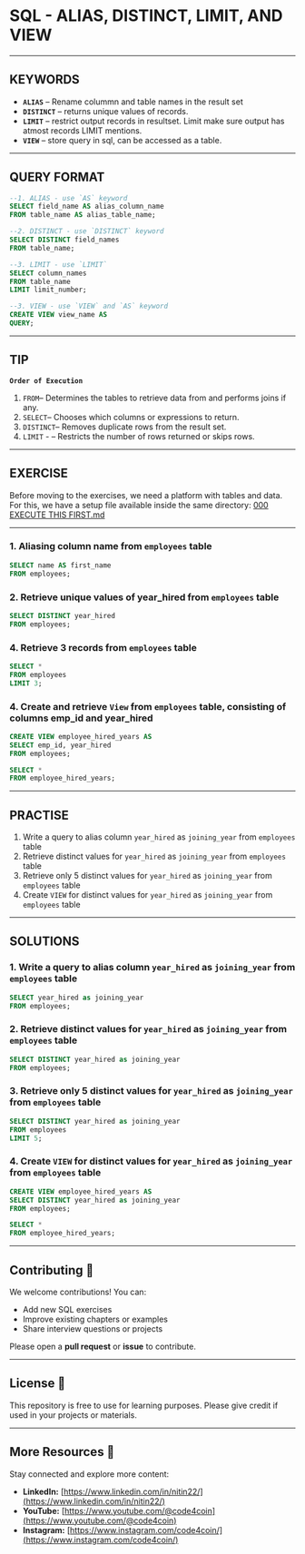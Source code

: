 # SQL - ALIAS, DISTINCT, LIMIT, AND VIEW
---
## KEYWORDS
- **`ALIAS`** – Rename colummn and table names in the result set  
- **`DISTINCT`** – returns unique values of records.
- **`LIMIT`** – restrict output records in resultset. Limit make sure output has atmost records LIMIT mentions.
- **`VIEW`** – store query in sql, can be accessed as a table.
---
## QUERY FORMAT
```sql
--1. ALIAS - use `AS` keyword
SELECT field_name AS alias_column_name
FROM table_name AS alias_table_name;
```
```sql
--2. DISTINCT - use `DISTINCT` keyword
SELECT DISTINCT field_names
FROM table_name;
```
```sql
--3. LIMIT - use `LIMIT`
SELECT column_names
FROM table_name
LIMIT limit_number;
```
```sql
--3. VIEW - use `VIEW` and `AS` keyword
CREATE VIEW view_name AS
QUERY;
```
---
## TIP
**`Order of Execution`**
1.  `FROM`– Determines the tables to retrieve data from and performs joins if any.
2.  `SELECT`– Chooses which columns or expressions to return.
3.  `DISTINCT`– Removes duplicate rows from the result set.
4.  `LIMIT` - – Restricts the number of rows returned or skips rows.
---
## EXERCISE
Before moving to the exercises, we need a platform with tables and data.  
For this, we have a setup file available inside the same directory: [000 EXECUTE THIS FIRST.md](https://github.com/code4coin/001-SQL-Structured-Query-Language-/blob/main/001%20SQL%20FOR%20DATA%20ENGINEERS/001%20Exercises/000%20EXECUTE%20THIS%20FIRST.md)

---
### 1. Aliasing column name from `employees` table
```sql
SELECT name AS first_name
FROM employees;
```
### 2. Retrieve unique values of year_hired from `employees` table
```sql
SELECT DISTINCT year_hired 
FROM employees;
```
### 4. Retrieve 3 records from `employees` table
```sql
SELECT *
FROM employees
LIMIT 3;
```
### 4. Create and retrieve `View` from `employees` table, consisting of columns emp_id and year_hired
```sql
CREATE VIEW employee_hired_years AS
SELECT emp_id, year_hired
FROM employees;

SELECT * 
FROM employee_hired_years;
```
---
## PRACTISE
1. Write a query to alias column `year_hired` as `joining_year` from `employees` table
2. Retrieve distinct values for `year_hired` as `joining_year` from `employees` table
3. Retrieve only 5 distinct values for `year_hired` as `joining_year` from `employees` table
4. Create `VIEW` for distinct values for `year_hired` as `joining_year` from `employees` table
---
## SOLUTIONS
### 1. Write a query to alias column `year_hired` as `joining_year` from `employees` table
```sql
SELECT year_hired as joining_year
FROM employees;
```
### 2. Retrieve distinct values for `year_hired` as `joining_year` from `employees` table
```sql
SELECT DISTINCT year_hired as joining_year
FROM employees;
```
### 3. Retrieve only 5 distinct values for `year_hired` as `joining_year` from `employees` table
```sql
SELECT DISTINCT year_hired as joining_year
FROM employees
LIMIT 5;
```
### 4. Create `VIEW` for distinct values for `year_hired` as `joining_year` from `employees` table
```sql
CREATE VIEW employee_hired_years AS
SELECT DISTINCT year_hired as joining_year
FROM employees;

SELECT * 
FROM employee_hired_years;
```
---
## **Contributing** 🤝

We welcome contributions! You can:

- Add new SQL exercises
- Improve existing chapters or examples
- Share interview questions or projects

Please open a **pull request** or **issue** to contribute.

---
## **License** 📄

This repository is free to use for learning purposes. Please give credit if used in your projects or materials.

---
## **More Resources** 🔗

Stay connected and explore more content:

- **LinkedIn:** [https://www.linkedin.com/in/nitin22/](https://www.linkedin.com/in/nitin22/)
- **YouTube:** [https://www.youtube.com/@code4coin](https://www.youtube.com/@code4coin)
- **Instagram:** [https://www.instagram.com/code4coin/](https://www.instagram.com/code4coin/)
